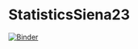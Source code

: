 # StatisticsSiena23

[![Binder](https://mybinder.org/badge_logo.svg)](https://mybinder.org/v2/gh/f-terzuoli/StatisticsSiena23/HEAD)
